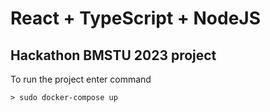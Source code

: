 # React + TypeScript + NodeJS
## Hackathon BMSTU 2023 project

To run the project enter command
```
> sudo docker-compose up
```
